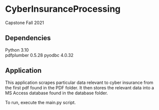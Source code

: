 # CyberInsuranceProcessing
Capstone Fall 2021

Dependencies
--------------
Python 3.10<br />
pdfplumber 0.5.28
pyodbc 4.0.32

Application
--------------
This application scrapes particular data relevant to cyber insurance from the first pdf found in the PDF folder. It then stores the relevant data into a MS Access database found in the database folder.

To run, execute the main.py script.
